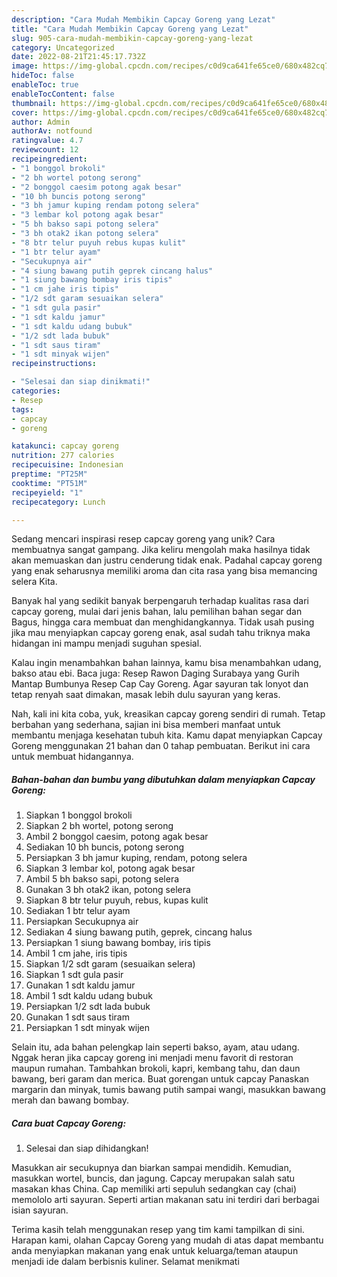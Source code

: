 ```yaml
---
description: "Cara Mudah Membikin Capcay Goreng yang Lezat"
title: "Cara Mudah Membikin Capcay Goreng yang Lezat"
slug: 905-cara-mudah-membikin-capcay-goreng-yang-lezat
category: Uncategorized
date: 2022-08-21T21:45:17.732Z
image: https://img-global.cpcdn.com/recipes/c0d9ca641fe65ce0/680x482cq70/capcay-goreng-foto-resep-utama.jpg
hideToc: false
enableToc: true
enableTocContent: false
thumbnail: https://img-global.cpcdn.com/recipes/c0d9ca641fe65ce0/680x482cq70/capcay-goreng-foto-resep-utama.jpg
cover: https://img-global.cpcdn.com/recipes/c0d9ca641fe65ce0/680x482cq70/capcay-goreng-foto-resep-utama.jpg
author: Admin
authorAv: notfound
ratingvalue: 4.7
reviewcount: 12
recipeingredient:
- "1 bonggol brokoli"
- "2 bh wortel potong serong"
- "2 bonggol caesim potong agak besar"
- "10 bh buncis potong serong"
- "3 bh jamur kuping rendam potong selera"
- "3 lembar kol potong agak besar"
- "5 bh bakso sapi potong selera"
- "3 bh otak2 ikan potong selera"
- "8 btr telur puyuh rebus kupas kulit"
- "1 btr telur ayam"
- "Secukupnya air"
- "4 siung bawang putih geprek cincang halus"
- "1 siung bawang bombay iris tipis"
- "1 cm jahe iris tipis"
- "1/2 sdt garam sesuaikan selera"
- "1 sdt gula pasir"
- "1 sdt kaldu jamur"
- "1 sdt kaldu udang bubuk"
- "1/2 sdt lada bubuk"
- "1 sdt saus tiram"
- "1 sdt minyak wijen"
recipeinstructions:

- "Selesai dan siap dinikmati!"
categories:
- Resep
tags:
- capcay
- goreng

katakunci: capcay goreng 
nutrition: 277 calories
recipecuisine: Indonesian
preptime: "PT25M"
cooktime: "PT51M"
recipeyield: "1"
recipecategory: Lunch

---
```





Sedang mencari inspirasi resep capcay goreng yang unik? Cara membuatnya sangat gampang. Jika keliru mengolah maka hasilnya tidak akan memuaskan dan justru cenderung tidak enak. Padahal capcay goreng yang enak seharusnya memiliki aroma dan cita rasa yang bisa memancing selera Kita.





Banyak hal yang sedikit banyak berpengaruh terhadap kualitas rasa dari capcay goreng, mulai dari jenis bahan, lalu pemilihan bahan segar dan Bagus, hingga cara membuat dan menghidangkannya. Tidak usah pusing jika mau menyiapkan capcay goreng enak,      asal sudah tahu triknya maka hidangan ini mampu menjadi suguhan spesial.














Kalau ingin menambahkan bahan lainnya, kamu bisa menambahkan udang, bakso atau ebi. Baca juga: Resep Rawon Daging Surabaya yang Gurih Mantap Bumbunya Resep Cap Cay Goreng. Agar sayuran tak lonyot dan tetap renyah saat dimakan, masak lebih dulu sayuran yang keras.






Nah, kali ini kita coba, yuk, kreasikan capcay goreng sendiri di rumah. Tetap berbahan yang sederhana, sajian ini bisa memberi manfaat untuk membantu menjaga kesehatan tubuh kita. Kamu dapat menyiapkan Capcay Goreng menggunakan 21 bahan dan 0 tahap pembuatan. Berikut ini cara untuk membuat hidangannya.

<!--inarticleads1-->

##### Bahan-bahan dan bumbu yang dibutuhkan dalam menyiapkan Capcay Goreng:

1. Siapkan 1 bonggol brokoli
1. Siapkan 2 bh wortel, potong serong
1. Ambil 2 bonggol caesim, potong agak besar
1. Sediakan 10 bh buncis, potong serong
1. Persiapkan 3 bh jamur kuping, rendam, potong selera
1. Siapkan 3 lembar kol, potong agak besar
1. Ambil 5 bh bakso sapi, potong selera
1. Gunakan 3 bh otak2 ikan, potong selera
1. Siapkan 8 btr telur puyuh, rebus, kupas kulit
1. Sediakan 1 btr telur ayam
1. Persiapkan Secukupnya air
1. Sediakan 4 siung bawang putih, geprek, cincang halus
1. Persiapkan 1 siung bawang bombay, iris tipis
1. Ambil 1 cm jahe, iris tipis
1. Siapkan 1/2 sdt garam (sesuaikan selera)
1. Siapkan 1 sdt gula pasir
1. Gunakan 1 sdt kaldu jamur
1. Ambil 1 sdt kaldu udang bubuk
1. Persiapkan 1/2 sdt lada bubuk
1. Gunakan 1 sdt saus tiram
1. Persiapkan 1 sdt minyak wijen


Selain itu, ada bahan pelengkap lain seperti bakso, ayam, atau udang. Nggak heran jika capcay goreng ini menjadi menu favorit di restoran maupun rumahan. Tambahkan brokoli, kapri, kembang tahu, dan daun bawang, beri garam dan merica. Buat gorengan untuk capcay Panaskan margarin dan minyak, tumis bawang putih sampai wangi, masukkan bawang merah dan bawang bombay. 

<!--inarticleads2-->

##### Cara buat Capcay Goreng:


1. Selesai dan siap dihidangkan!

Masukkan air secukupnya dan biarkan sampai mendidih. Kemudian, masukkan wortel, buncis, dan jagung. Capcay merupakan salah satu masakan khas China. Cap memiliki arti sepuluh sedangkan cay (chai) memololo arti sayuran. Seperti artian makanan satu ini terdiri dari berbagai isian sayuran. 

Terima kasih telah menggunakan resep yang tim kami tampilkan di sini. Harapan kami, olahan Capcay Goreng yang mudah di atas dapat membantu anda menyiapkan makanan yang enak untuk keluarga/teman ataupun menjadi ide dalam berbisnis kuliner. Selamat menikmati
